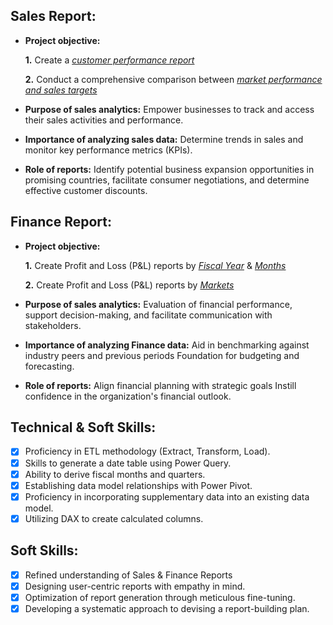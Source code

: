 ## Sales Report:


- **Project objective:** 

    **1.** Create a _[customer performance report](https://github.com/PPriyadarsini/Data-Analysis-Projects/blob/main/Excel-Sales-Analytics/Customer%20Performance%20Report.pdf)_ 

    **2.** Conduct a comprehensive comparison between _[market performance and sales targets](https://github.com/PPriyadarsini/Data-Analysis-Projects/blob/main/Excel-Sales-Analytics/Market%20Performance%20vs%20Target%20Report.pdf)_

- **Purpose of sales analytics:** Empower businesses to track and access their sales activities and performance.

- **Importance of analyzing sales data:** Determine trends in sales and monitor key performance metrics (KPIs).

- **Role of reports:** Identify potential business expansion opportunities in promising countries, facilitate consumer negotiations, and determine effective customer discounts.


## Finance Report:

- **Project objective:** 

    **1.** Create Profit and Loss (P&L) reports by _[Fiscal Year](https://github.com/PPriyadarsini/Data-Analysis-Projects/blob/main/Excel-Sales-Analytics/P%26L%20Statement%20by%20Fiscal%20Year.pdf)_ & _[Months](https://github.com/PPriyadarsini/Data-Analysis-Projects/blob/main/Excel-Sales-Analytics/P%26L%20Statement%20by%20Months.pdf)_ 

   **2.** Create Profit and Loss (P&L) reports by _[Markets](https://github.com/PPriyadarsini/Data-Analysis-Projects/blob/main/Excel-Sales-Analytics/P%26L%20Statement%20by%20Markets.pdf)_

- **Purpose of sales analytics:** Evaluation of financial performance, support decision-making, and facilitate communication with stakeholders.

- **Importance of analyzing Finance data:** Aid in benchmarking against industry peers and previous periods Foundation for budgeting and forecasting.

- **Role of reports:** Align financial planning with strategic goals Instill confidence in the organization's financial outlook.


## Technical & Soft Skills:
- [x]	Proficiency in ETL methodology (Extract, Transform, Load).
- [x]	Skills to generate a date table using Power Query.
- [x]	Ability to derive fiscal months and quarters.
- [x]	Establishing data model relationships with Power Pivot.
- [x]	Proficiency in incorporating supplementary data into an existing data model.
- [x]	Utilizing DAX to create calculated columns.

## Soft Skills:
- [x]	Refined understanding of Sales & Finance Reports
- [x]	Designing user-centric reports with empathy in mind.
- [x]	Optimization of report generation through meticulous fine-tuning.
- [x]	Developing a systematic approach to devising a report-building plan.
